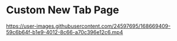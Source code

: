 # Custom New Tab Page



https://user-images.githubusercontent.com/24597695/168669409-59c6b64f-b1e9-4012-8c66-a70c396e12c6.mp4

